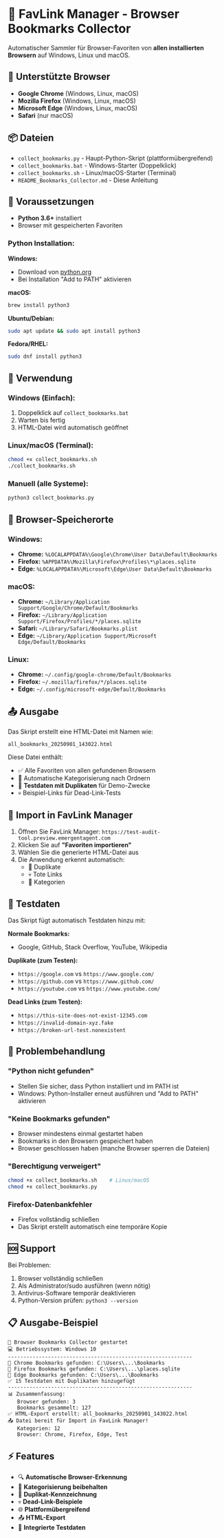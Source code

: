 # 🔖 FavLink Manager - Browser Bookmarks Collector

Automatischer Sammler für Browser-Favoriten von **allen installierten Browsern** auf Windows, Linux und macOS.

## 🚀 Unterstützte Browser

- **Google Chrome** (Windows, Linux, macOS)
- **Mozilla Firefox** (Windows, Linux, macOS)
- **Microsoft Edge** (Windows, Linux, macOS)
- **Safari** (nur macOS)

## 📦 Dateien

- `collect_bookmarks.py` - Haupt-Python-Skript (plattformübergreifend)
- `collect_bookmarks.bat` - Windows-Starter (Doppelklick)
- `collect_bookmarks.sh` - Linux/macOS-Starter (Terminal)
- `README_Bookmarks_Collector.md` - Diese Anleitung

## 🔧 Voraussetzungen

- **Python 3.6+** installiert
- Browser mit gespeicherten Favoriten

### Python Installation:

**Windows:**
- Download von [python.org](https://www.python.org/downloads/)
- Bei Installation "Add to PATH" aktivieren

**macOS:**
```bash
brew install python3
```

**Ubuntu/Debian:**
```bash
sudo apt update && sudo apt install python3
```

**Fedora/RHEL:**
```bash
sudo dnf install python3
```

## 🚀 Verwendung

### Windows (Einfach):
1. Doppelklick auf `collect_bookmarks.bat`
2. Warten bis fertig
3. HTML-Datei wird automatisch geöffnet

### Linux/macOS (Terminal):
```bash
chmod +x collect_bookmarks.sh
./collect_bookmarks.sh
```

### Manuell (alle Systeme):
```bash
python3 collect_bookmarks.py
```

## 📁 Browser-Speicherorte

### Windows:
- **Chrome:** `%LOCALAPPDATA%\Google\Chrome\User Data\Default\Bookmarks`
- **Firefox:** `%APPDATA%\Mozilla\Firefox\Profiles\*\places.sqlite`
- **Edge:** `%LOCALAPPDATA%\Microsoft\Edge\User Data\Default\Bookmarks`

### macOS:
- **Chrome:** `~/Library/Application Support/Google/Chrome/Default/Bookmarks`
- **Firefox:** `~/Library/Application Support/Firefox/Profiles/*/places.sqlite`
- **Safari:** `~/Library/Safari/Bookmarks.plist`
- **Edge:** `~/Library/Application Support/Microsoft Edge/Default/Bookmarks`

### Linux:
- **Chrome:** `~/.config/google-chrome/Default/Bookmarks`
- **Firefox:** `~/.mozilla/firefox/*/places.sqlite`
- **Edge:** `~/.config/microsoft-edge/Default/Bookmarks`

## 📤 Ausgabe

Das Skript erstellt eine HTML-Datei mit Namen wie:
```
all_bookmarks_20250901_143022.html
```

Diese Datei enthält:
- ✅ Alle Favoriten von allen gefundenen Browsern
- 📁 Automatische Kategorisierung nach Ordnern
- 🧪 **Testdaten mit Duplikaten** für Demo-Zwecke
- 💀 Beispiel-Links für Dead-Link-Tests

## 🎯 Import in FavLink Manager

1. Öffnen Sie FavLink Manager: `https://test-audit-tool.preview.emergentagent.com`
2. Klicken Sie auf **"Favoriten importieren"**
3. Wählen Sie die generierte HTML-Datei aus
4. Die Anwendung erkennt automatisch:
   - 🔄 Duplikate
   - 💀 Tote Links
   - 📁 Kategorien

## 🧪 Testdaten

Das Skript fügt automatisch Testdaten hinzu mit:

**Normale Bookmarks:**
- Google, GitHub, Stack Overflow, YouTube, Wikipedia

**Duplikate (zum Testen):**
- `https://google.com` vs `https://www.google.com/`
- `https://github.com` vs `https://www.github.com/`
- `https://youtube.com` vs `https://www.youtube.com/`

**Dead Links (zum Testen):**
- `https://this-site-does-not-exist-12345.com`
- `https://invalid-domain-xyz.fake`
- `https://broken-url-test.nonexistent`

## 🔧 Problembehandlung

### "Python nicht gefunden"
- Stellen Sie sicher, dass Python installiert und im PATH ist
- Windows: Python-Installer erneut ausführen und "Add to PATH" aktivieren

### "Keine Bookmarks gefunden"
- Browser mindestens einmal gestartet haben
- Bookmarks in den Browsern gespeichert haben
- Browser geschlossen haben (manche Browser sperren die Dateien)

### "Berechtigung verweigert"
```bash
chmod +x collect_bookmarks.sh    # Linux/macOS
chmod +x collect_bookmarks.py
```

### Firefox-Datenbankfehler
- Firefox vollständig schließen
- Das Skript erstellt automatisch eine temporäre Kopie

## 🆘 Support

Bei Problemen:
1. Browser vollständig schließen
2. Als Administrator/sudo ausführen (wenn nötig)
3. Antivirus-Software temporär deaktivieren
4. Python-Version prüfen: `python3 --version`

## 📋 Ausgabe-Beispiel

```
🚀 Browser Bookmarks Collector gestartet
💻 Betriebssystem: Windows 10
------------------------------------------------------------
📁 Chrome Bookmarks gefunden: C:\Users\...\Bookmarks
📁 Firefox Bookmarks gefunden: C:\Users\...\places.sqlite
📁 Edge Bookmarks gefunden: C:\Users\...\Bookmarks
✅ 15 Testdaten mit Duplikaten hinzugefügt
------------------------------------------------------------
📊 Zusammenfassung:
   Browser gefunden: 3
   Bookmarks gesammelt: 127
✅ HTML-Export erstellt: all_bookmarks_20250901_143022.html
📤 Datei bereit für Import in FavLink Manager!
   Kategorien: 12
   Browser: Chrome, Firefox, Edge, Test
```

## ⚡ Features

- 🔍 **Automatische Browser-Erkennung**
- 📁 **Kategorisierung beibehalten**
- 🔄 **Duplikat-Kennzeichnung**
- 💀 **Dead-Link-Beispiele**
- 🌐 **Plattformübergreifend**
- 📤 **HTML-Export**
- 🧪 **Integrierte Testdaten**